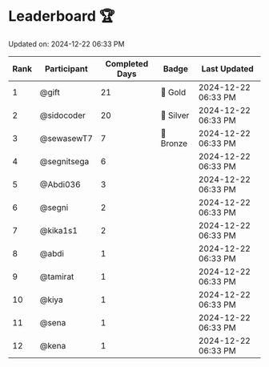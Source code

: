 # Leaderboard 🏆

Updated on: 2024-12-22 06:33 PM

| Rank | Participant       | Completed Days | Badge      | Last Updated         |
|------|-------------------|----------------|------------|----------------------|
| 1    | @gift             | 21             | 🏅 Gold     | 2024-12-22 06:33 PM |
| 2    | @sidocoder        | 20             | 🥈 Silver   | 2024-12-22 06:33 PM |
| 3    | @sewasewT7        | 7              | 🥉 Bronze   | 2024-12-22 06:33 PM |
| 4    | @segnitsega       | 6              |            | 2024-12-22 06:33 PM |
| 5    | @Abdi036          | 3              |            | 2024-12-22 06:33 PM |
| 6    | @segni            | 2              |            | 2024-12-22 06:33 PM |
| 7    | @kika1s1          | 2              |            | 2024-12-22 06:33 PM |
| 8    | @abdi             | 1              |            | 2024-12-22 06:33 PM |
| 9    | @tamirat          | 1              |            | 2024-12-22 06:33 PM |
| 10   | @kiya             | 1              |            | 2024-12-22 06:33 PM |
| 11   | @sena             | 1              |            | 2024-12-22 06:33 PM |
| 12   | @kena             | 1              |            | 2024-12-22 06:33 PM |
